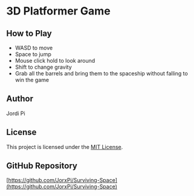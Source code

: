 # 3D Platformer Game

## How to Play
- WASD to move
- Space to jump
- Mouse click hold to look around
- Shift to change gravity
- Grab all the barrels and bring them to the spaceship without falling to win the game

## Author
Jordi Pi

## License
This project is licensed under the [MIT License](LICENSE).

## GitHub Repository
[https://github.com/JorxPi/Surviving-Space](https://github.com/JorxPi/Surviving-Space)